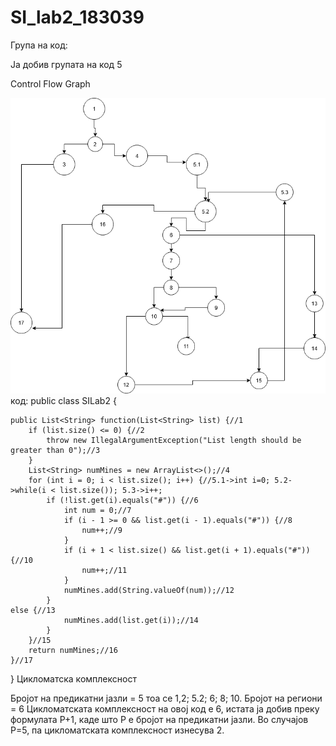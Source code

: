 # SI_lab2_183039

Група на код:

Ја добив групата на код 5

Control Flow Graph

![GitHub Logo](/ControlFlowGraph.png)
код:
public class SILab2 {

    public List<String> function(List<String> list) {//1
        if (list.size() <= 0) {//2
            throw new IllegalArgumentException("List length should be greater than 0");//3
        }
        List<String> numMines = new ArrayList<>();//4
        for (int i = 0; i < list.size(); i++) {//5.1->int i=0; 5.2->while(i < list.size()); 5.3->i++;
            if (!list.get(i).equals("#")) {//6
                int num = 0;//7
                if (i - 1 >= 0 && list.get(i - 1).equals("#")) {//8
                    num++;//9
                }
                if (i + 1 < list.size() && list.get(i + 1).equals("#")) {//10
                    num++;//11
                }
                numMines.add(String.valueOf(num));//12
            }
	else {//13
                numMines.add(list.get(i));//14
            }
        }//15
        return numMines;//16 
    }//17
}
Цикломатска комплексност

Бројот на предикатни јазли = 5 тоа се 1,2; 5.2; 6; 8; 10.
Бројот на региони = 6
Цикломатската комплексност на овој код е 6, истата ја добив преку формулата P+1, каде што P е бројот на предикатни јазли. Во случајoв P=5, па цикломатската комплексност изнесува 2.

